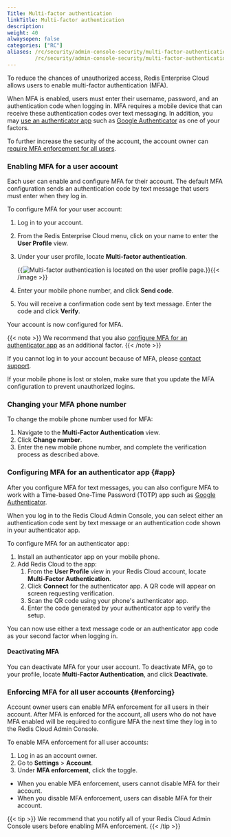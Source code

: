 ```yaml
---
Title: Multi-factor authentication
linkTitle: Multi-factor authentication
description:
weight: 40
alwaysopen: false
categories: ["RC"]
aliases: /rc/security/admin-console-security/multi-factor-authentication/
         /rc/security/admin-console-security/multi-factor-authentication.md
---
```


To reduce the chances of unauthorized access, Redis Enterprise Cloud allows users to enable multi-factor authentication (MFA).

When MFA is enabled, users must enter their username, password, and an authentication code when logging in. MFA requires a mobile device that can receive these authentication codes over text messaging. In addition, you may [use an authenticator app](#app) such as [Google Authenticator](https://en.wikipedia.org/wiki/Google_Authenticator) as one of your factors.

To further increase the security of the account, the account owner can [require MFA enforcement for all users](#enforcing).

### Enabling MFA for a user account

Each user can enable and configure MFA for their account.
The default MFA configuration sends an authentication code by text message that users must enter when they log in.

To configure MFA for your user account:

1. Log in to your account.
2. From the Redis Enterprise Cloud menu, click on your name to enter the **User Profile** view.
3. Under your user profile, locate **Multi-factor authentication**.

    {{<image filename="images/rc/multi-factor-authentication-user-profile.png" alt="Multi-factor authentication is located on the user profile page." >}}{{< /image >}}

4. Enter your mobile phone number, and click **Send code**.
5. You will receive a confirmation code sent by text message. Enter the code and click **Verify**.

Your account is now configured for MFA.

{{< note >}}
We recommend that you also [configure MFA for an authenticator app](#app) as an additional factor.
{{< /note >}}

If you cannot log in to your account because of MFA, please [contact support](https://redislabs.com/company/support/).

If your mobile phone is lost or stolen, make sure that you update the MFA configuration to prevent unauthorized logins.


### Changing your MFA phone number

To change the mobile phone number used for MFA:

1. Navigate to the **Multi-Factor Authentication** view.
1. Click **Change number**.
1. Enter the new mobile phone number, and complete the verification process as described above.


### Configuring MFA for an authenticator app {#app}

After you configure MFA for text messages, you can also configure MFA to work with a Time-based One-Time Password (TOTP) app such as [Google Authenticator](https://en.wikipedia.org/wiki/Google_Authenticator).

When you log in to the Redis Cloud Admin Console, you can select  either an authentication code sent by text message or an authentication code shown in your authenticator app.

To configure MFA for an authenticator app:

1. Install an authenticator app on your mobile phone.
1. Add Redis Cloud to the app:
    1. From the **User Profile** view in your Redis Cloud account, locate **Multi-Factor Authentication**.
    1. Click **Connect** for the authenticator app. A QR code will appear on screen requesting verification.
    1. Scan the QR code using your phone's authenticator app.
    1. Enter the code generated by your authenticator app to verify the setup.

You can now use either a text message code or an authenticator app code as your second factor when logging in.

#### Deactivating MFA

You can deactivate MFA for your user account. To deactivate MFA, go to your profile, locate **Multi-Factor Authentication**, and click **Deactivate**.

### Enforcing MFA for all user accounts {#enforcing}

Account owner users can enable MFA enforcement for all users in their account.
After MFA is enforced for the account, all users who do not have MFA enabled will be required to configure MFA the next time they log in to the Redis Cloud Admin Console.

To enable MFA enforcement for all user accounts:

1. Log in as an account owner.
1. Go to **Settings** > **Account**.
1. Under **MFA enforcement**, click the toggle.

- When you enable MFA enforcement, users cannot disable MFA for their account.
- When you disable MFA enforcement, users can disable MFA for their account.

{{< tip >}}
We recommend that you notify all of your Redis Cloud Admin Console users before enabling MFA enforcement.
{{< /tip >}}
